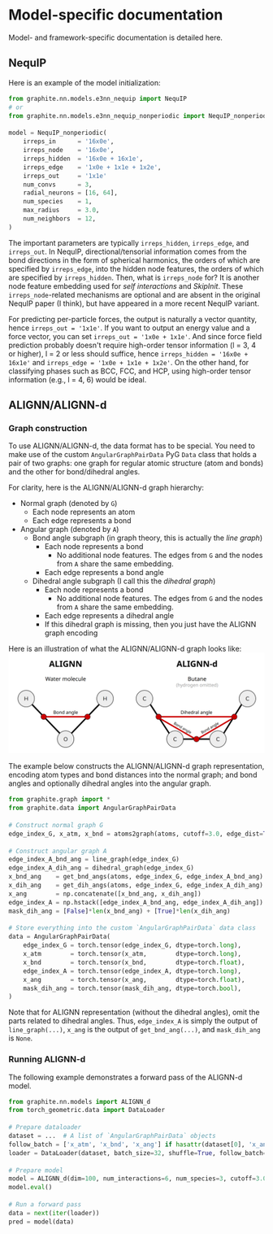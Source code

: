 # Model-specific documentation

Model- and framework-specific documentation is detailed here.


## NequIP

Here is an example of the model initialization:

```python
from graphite.nn.models.e3nn_nequip import NequIP
# or
from graphite.nn.models.e3nn_nequip_nonperiodic import NequIP_nonperiodic

model = NequIP_nonperiodic(
    irreps_in      = '16x0e',
    irreps_node    = '16x0e',
    irreps_hidden  = '16x0e + 16x1e',
    irreps_edge    = '1x0e + 1x1e + 1x2e',
    irreps_out     = '1x1e'
    num_convs      = 3,
    radial_neurons = [16, 64],
    num_species    = 1,
    max_radius     = 3.0,
    num_neighbors  = 12,
)
```

The important parameters are typically `irreps_hidden`, `irreps_edge`, and `irreps_out`. In NequIP, directional/tensorial information comes from the bond directions in the form of spherical harmonics, the orders of which are specified by `irreps_edge`, into the hidden node features, the orders of which are specified by `irreps_hidden`. Then, what is `irreps_node` for? It is another node feature embedding used for *self interactions* and *SkipInit*. These `irreps_node`-related mechanisms are optional and are absent in the original NequIP paper (I think), but have appeared in a more recent NequIP variant.

For predicting per-particle forces, the output is naturally a vector quantity, hence `irreps_out = '1x1e'`. If you want to output an energy value and a force vector, you can set `irreps_out = '1x0e + 1x1e'`. And since force field prediction probably doesn't require high-order tensor information (l = 3, 4 or higher), l = 2 or less should suffice, hence `irreps_hidden = '16x0e + 16x1e'` and `irreps_edge = '1x0e + 1x1e + 1x2e'`. On the other hand, for classifying phases such as BCC, FCC, and HCP, using high-order tensor information (e.g., l = 4, 6) would be ideal.


## ALIGNN/ALIGNN-d

### Graph construction

To use ALIGNN/ALIGNN-d, the data format has to be special. You need to make use of the custom `AngularGraphPairData` PyG `Data` class that holds a pair of two graphs: one graph for regular atomic structure (atom and bonds) and the other for bond/dihedral angles.

For clarity, here is the ALIGNN/ALIGNN-d graph hierarchy:
- Normal graph (denoted by `G`)
    - Each node represents an atom
    - Each edge represents a bond
- Angular graph (denoted by `A`)
    - Bond angle subgraph (in graph theory, this is actually the *line graph*)
        - Each node represents a bond
            - No additional node features. The edges from `G` and the nodes from `A` share the same embedding.
        - Each edge represents a bond angle
    - Dihedral angle subgraph (I call this the *dihedral graph*)
        - Each node represents a bond
            - No additional node features. The edges from `G` and the nodes from `A` share the same embedding.
        - Each edge represents a dihedral angle
        - If this dihedral graph is missing, then you just have the ALIGNN graph encoding

Here is an illustration of what the ALIGNN/ALIGNN-d graph looks like:
![Illustration of ALIGNN/ALIGNN-d graphs](/media/alignn-and-alignn-d.png "ALGINN and ALIGNN-d")

The example below constructs the ALIGNN/ALIGNN-d graph representation, encoding atom types and bond distances into the normal graph; and bond angles and optionally dihedral angles into the angular graph.

```python
from graphite.graph import *
from graphite.data import AngularGraphPairData

# Construct normal graph G
edge_index_G, x_atm, x_bnd = atoms2graph(atoms, cutoff=3.0, edge_dist=True)

# Construct angular graph A
edge_index_A_bnd_ang = line_graph(edge_index_G)
edge_index_A_dih_ang = dihedral_graph(edge_index_G)
x_bnd_ang    = get_bnd_angs(atoms, edge_index_G, edge_index_A_bnd_ang)
x_dih_ang    = get_dih_angs(atoms, edge_index_G, edge_index_A_dih_ang)
x_ang        = np.concatenate([x_bnd_ang, x_dih_ang])
edge_index_A = np.hstack([edge_index_A_bnd_ang, edge_index_A_dih_ang])
mask_dih_ang = [False]*len(x_bnd_ang) + [True]*len(x_dih_ang)

# Store everything into the custom `AngularGraphPairData` data class
data = AngularGraphPairData(
    edge_index_G = torch.tensor(edge_index_G, dtype=torch.long),
    x_atm        = torch.tensor(x_atm,        dtype=torch.long),
    x_bnd        = torch.tensor(x_bnd,        dtype=torch.float),
    edge_index_A = torch.tensor(edge_index_A, dtype=torch.long),
    x_ang        = torch.tensor(x_ang,        dtype=torch.float),
    mask_dih_ang = torch.tensor(mask_dih_ang, dtype=torch.bool),
)
```

Note that for ALIGNN representation (without the dihedral angles), omit the parts related to dihedral angles. Thus, `edge_index_A` is simply the output of `line_graph(...)`, `x_ang` is the output of `get_bnd_ang(...)`, and `mask_dih_ang` is `None`.


### Running ALIGNN-d

The following example demonstrates a forward pass of the ALIGNN-d model.

```python
from graphite.nn.models import ALIGNN_d
from torch_geometric.data import DataLoader

# Prepare dataloader
dataset = ...  # A list of `AngularGraphPairData` objects
follow_batch = ['x_atm', 'x_bnd', 'x_ang'] if hasattr(dataset[0], 'x_ang') else ['x_atm']
loader = DataLoader(dataset, batch_size=32, shuffle=True, follow_batch=follow_batch)

# Prepare model
model = ALIGNN_d(dim=100, num_interactions=6, num_species=3, cutoff=3.0)
model.eval()

# Run a forward pass
data = next(iter(loader))
pred = model(data)
```

